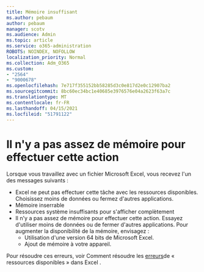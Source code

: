 ```yaml
---
title: Mémoire insuffisant
ms.author: pebaum
author: pebaum
manager: scotv
ms.audience: Admin
ms.topic: article
ms.service: o365-administration
ROBOTS: NOINDEX, NOFOLLOW
localization_priority: Normal
ms.collection: Adm_O365
ms.custom:
- "2564"
- "9000678"
ms.openlocfilehash: 7e717f355152bb58285d3c0e817d2e0c12907ba2
ms.sourcegitcommit: 8bc60ec34bc1e40685e3976576e04a2623f63a7c
ms.translationtype: MT
ms.contentlocale: fr-FR
ms.lasthandoff: 04/15/2021
ms.locfileid: "51791122"
---
```

# <a name="there-isnt-enough-memory-to-complete-this-action"></a>Il n'y a pas assez de mémoire pour effectuer cette action

Lorsque vous travaillez avec un fichier Microsoft Excel, vous recevez l'un des messages suivants :

- Excel ne peut pas effectuer cette tâche avec les ressources disponibles. Choisissez moins de données ou fermez d'autres applications.
- Mémoire inserrable
- Ressources système insuffisants pour s'afficher complètement
- Il n'y a pas assez de mémoire pour effectuer cette action. Essayez d'utiliser moins de données ou de fermer d'autres applications. Pour augmenter la disponibilité de la mémoire, envisagez : 
    - Utilisation d'une version 64 bits de Microsoft Excel.
    - Ajout de mémoire à votre appareil.

Pour résoudre ces erreurs, voir Comment résoudre les [erreurs](https://docs.microsoft.com/office/troubleshoot/excel/available-resources-errors)de « ressources disponibles » dans Excel .